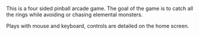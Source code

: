 This is a four sided pinball arcade game. 
The goal of the game is to catch all the rings while avoiding or chasing elemental monsters.

Plays with mouse and keyboard, controls are detailed on the home screen.